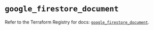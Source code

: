 # `google_firestore_document`

Refer to the Terraform Registry for docs: [`google_firestore_document`](https://registry.terraform.io/providers/hashicorp/google-beta/6.27.0/docs/resources/google_firestore_document).
